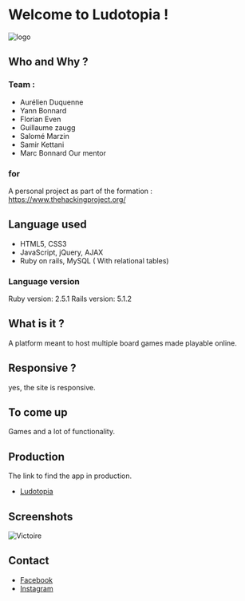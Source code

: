 #  Welcome to Ludotopia !

![logo](https://image.noelshack.com/fichiers/2019/12/5/1553211285-design-ludotopia-logo-v1.png)
## Who and Why ?

### Team : 

- Aurélien Duquenne
- Yann Bonnard
- Florian Even
- Guillaume zaugg
- Salomé Marzin
- Samir Kettani
- Marc Bonnard Our mentor

### for

A personal project as part of the formation : https://www.thehackingproject.org/

## Language used

- HTML5, CSS3
- JavaScript, jQuery, AJAX
- Ruby on rails, MySQL ( With relational tables)

### Language version

Ruby version: 2.5.1
Rails version: 5.1.2 

## What is it ?

A platform meant to host multiple board games made playable online.

## Responsive ? 

yes, the site is responsive.

## To come up

Games and a lot of functionality.

## Production 

The link to find the app in production.

* [Ludotopia](https://prod-ludotopia.herokuapp.com/)

## Screenshots

![Victoire](https://image.noelshack.com/fichiers/2019/12/4/1553208196-gemfi.png)

## Contact

* [Facebook](https://www.facebook.com/Ludotopia-258709275039675/)
* [Instagram](https://www.instagram.com/Ludotopiaa/)

